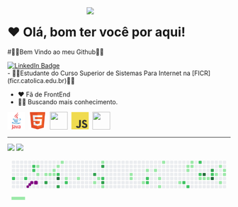 <img src = "banner.gif" width = "325px" align = "right">

# ❤ Olá, bom ter você por aqui!
#🐱‍👤Bem Vindo ao meu Github🐱‍👤
  <div id="badges">
  <a href = "https://www.linkedin.com/in/eliakinnenoque/">
    <img src="https://img.shields.io/badge/LinkedIn-blue?style=for-the-badge&logo=linkedin&logoColor=white" alt="LinkedIn Badge"/>
  </a>
 </div>
- 👨‍🎓Estudante do Curso Superior de Sistemas Para Internet na [FICR](ficr.catolica.edu.br)👨‍🎓

- ❤ Fã de FrontEnd
- 👩‍💻 Buscando mais conhecimento.
<div>
  <img src="https://github.com/devicons/devicon/blob/master/icons/java/java-original-wordmark.svg" title="Java" alt="Java" width="40" height="40"/>&nbsp;
     <img src="https://github.com/devicons/devicon/blob/master/icons/html5/html5-original.svg" title="HTML5" alt="HTML" width="40" height="40"/>&nbsp;
   <img src="https://user-images.githubusercontent.com/112765893/224705852-681e46b8-b17d-4080-a961-4e6b2fcc8b0b.png" width="40" height="40"/>&nbsp;
  <img src="https://github.com/devicons/devicon/blob/master/icons/javascript/javascript-original.svg" title="JavaScript" alt="JavaScript" width="40" height="40"/>&nbsp;
 <img src="https://user-images.githubusercontent.com/112765893/224705907-2824d55e-6e30-40f0-864b-2116ea30be68.png"width="40" height="40"/>&nbsp;
</div>

---


<div align = "left">
<img height = "220em" src="https://github-readme-stats.vercel.app/api/top-langs/?username=EliakinnSilva&show_icons=true&theme=bear&count_private=true"/>


<picture>
<source
  srcset="https://github-readme-stats.vercel.app/api?username=EliakinnSilva&show_icons=true&theme=dark"
  media="(prefers-color-scheme: dark)"
/>
<source
  srcset="https://github-readme-stats.vercel.app/api?username=EliakinnSilva&show_icons=true"
  media="(prefers-color-scheme: light), (prefers-color-scheme: no-preference)"
/>
<img src="https://github-readme-stats.vercel.app/api?username=EliakinnSilva&show_icons=true" />
</picture>
</div>
<svg viewBox="-16 -32 880 192" width="880" height="192" xmlns="http://www.w3.org/2000/svg"><desc>Generated with https://github.com/EliakinnSilva/snk</desc><style>@keyframes c0{1.25%{fill:var(--c1)}1.27%,to{fill:var(--ce)}}@keyframes c1{45.58%{fill:var(--c2)}45.6%,to{fill:var(--ce)}}@keyframes c2{2.76%{fill:var(--c1)}2.78%,to{fill:var(--ce)}}@keyframes c3{.49%{fill:var(--c1)}.51%,to{fill:var(--ce)}}@keyframes c4{44.83%{fill:var(--c2)}44.85%,to{fill:var(--ce)}}@keyframes c5{4.02%{fill:var(--c1)}4.04%,to{fill:var(--ce)}}@keyframes c6{43.57%{fill:var(--c2)}43.59%,to{fill:var(--ce)}}@keyframes c7{43.82%{fill:var(--c2)}43.84%,to{fill:var(--ce)}}@keyframes c8{43.31%{fill:var(--c1)}43.33%,to{fill:var(--ce)}}@keyframes c9{5.03%{fill:var(--c1)}5.05%,to{fill:var(--ce)}}@keyframes ca{5.53%{fill:var(--c1)}5.55%,to{fill:var(--ce)}}@keyframes cb{75.05%{fill:var(--c3)}75.07%,to{fill:var(--ce)}}@keyframes cc{5.78%{fill:var(--c1)}5.8%,to{fill:var(--ce)}}@keyframes cd{6.29%{fill:var(--c1)}6.31%,to{fill:var(--ce)}}@keyframes ce{6.04%{fill:var(--c1)}6.06%,to{fill:var(--ce)}}@keyframes cf{6.79%{fill:var(--c1)}6.81%,to{fill:var(--ce)}}@keyframes cg{48.6%{fill:var(--c2)}48.62%,to{fill:var(--ce)}}@keyframes ch{76.06%{fill:var(--c4)}76.08%,to{fill:var(--ce)}}@keyframes ci{74.05%{fill:var(--c3)}74.07%,to{fill:var(--ce)}}@keyframes cj{7.29%{fill:var(--c1)}7.31%,to{fill:var(--ce)}}@keyframes ck{8.55%{fill:var(--c1)}8.57%,to{fill:var(--ce)}}@keyframes cl{49.61%{fill:var(--c2)}49.63%,to{fill:var(--ce)}}@keyframes cm{9.31%{fill:var(--c1)}9.33%,to{fill:var(--ce)}}@keyframes cn{70.02%{fill:var(--c3)}70.04%,to{fill:var(--ce)}}@keyframes co{11.07%{fill:var(--c1)}11.09%,to{fill:var(--ce)}}@keyframes cp{10.57%{fill:var(--c1)}10.59%,to{fill:var(--ce)}}@keyframes cq{13.84%{fill:var(--c1)}13.86%,to{fill:var(--ce)}}@keyframes cr{69.01%{fill:var(--c3)}69.03%,to{fill:var(--ce)}}@keyframes cs{52.13%{fill:var(--c2)}52.15%,to{fill:var(--ce)}}@keyframes ct{71.02%{fill:var(--c3)}71.04%,to{fill:var(--ce)}}@keyframes cu{11.83%{fill:var(--c1)}11.85%,to{fill:var(--ce)}}@keyframes cv{16.87%{fill:var(--c1)}16.89%,to{fill:var(--ce)}}@keyframes cw{17.12%{fill:var(--c1)}17.14%,to{fill:var(--ce)}}@keyframes cx{18.13%{fill:var(--c1)}18.15%,to{fill:var(--ce)}}@keyframes cy{21.15%{fill:var(--c1)}21.17%,to{fill:var(--ce)}}@keyframes cz{54.9%{fill:var(--c2)}54.92%,to{fill:var(--ce)}}@keyframes c10{55.15%{fill:var(--c2)}55.17%,to{fill:var(--ce)}}@keyframes c11{20.64%{fill:var(--c1)}20.66%,to{fill:var(--ce)}}@keyframes c12{19.89%{fill:var(--c1)}19.91%,to{fill:var(--ce)}}@keyframes c13{19.39%{fill:var(--c1)}19.41%,to{fill:var(--ce)}}@keyframes c14{22.66%{fill:var(--c1)}22.68%,to{fill:var(--ce)}}@keyframes c15{33.49%{fill:var(--c1)}33.51%,to{fill:var(--ce)}}@keyframes c16{57.42%{fill:var(--c2)}57.44%,to{fill:var(--ce)}}@keyframes c17{24.93%{fill:var(--c1)}24.95%,to{fill:var(--ce)}}@keyframes c18{25.18%{fill:var(--c1)}25.2%,to{fill:var(--ce)}}@keyframes c19{57.92%{fill:var(--c2)}57.94%,to{fill:var(--ce)}}@keyframes c1a{24.42%{fill:var(--c1)}24.44%,to{fill:var(--ce)}}@keyframes c1b{24.68%{fill:var(--c1)}24.7%,to{fill:var(--ce)}}@keyframes c1c{60.19%{fill:var(--c2)}60.21%,to{fill:var(--ce)}}@keyframes c1d{59.44%{fill:var(--c2)}59.46%,to{fill:var(--ce)}}@keyframes c1e{26.44%{fill:var(--c1)}26.46%,to{fill:var(--ce)}}@keyframes c1f{85.38%{fill:var(--c4)}85.4%,to{fill:var(--ce)}}@keyframes c1g{26.69%{fill:var(--c1)}26.71%,to{fill:var(--ce)}}@keyframes c1h{26.94%{fill:var(--c1)}26.96%,to{fill:var(--ce)}}@keyframes c1i{61.95%{fill:var(--c3)}61.97%,to{fill:var(--ce)}}@keyframes c1j{61.7%{fill:var(--c2)}61.72%,to{fill:var(--ce)}}@keyframes c1k{86.14%{fill:var(--c4)}86.16%,to{fill:var(--ce)}}@keyframes c1l{30.22%{fill:var(--c1)}30.24%,to{fill:var(--ce)}}@keyframes c1m{29.46%{fill:var(--c1)}29.48%,to{fill:var(--ce)}}@keyframes c1n{27.95%{fill:var(--c1)}27.97%,to{fill:var(--ce)}}@keyframes c1o{28.96%{fill:var(--c1)}28.98%,to{fill:var(--ce)}}@keyframes c1p{28.71%{fill:var(--c1)}28.73%,to{fill:var(--ce)}}@keyframes u0{.49%{transform:scale(0,1)}.51%,1.25%{transform:scale(.03,1)}1.27%,2.76%{transform:scale(.05,1)}2.78%,4.02%{transform:scale(.08,1)}4.04%,5.03%{transform:scale(.1,1)}5.05%,5.53%{transform:scale(.13,1)}5.55%,5.78%{transform:scale(.15,1)}5.8%,6.04%{transform:scale(.18,1)}6.06%,6.29%{transform:scale(.21,1)}6.31%,6.79%{transform:scale(.23,1)}6.81%,7.29%{transform:scale(.26,1)}7.31%,8.55%{transform:scale(.28,1)}8.57%,9.31%{transform:scale(.31,1)}10.57%,9.33%{transform:scale(.33,1)}10.59%,11.07%{transform:scale(.36,1)}11.09%,11.83%{transform:scale(.38,1)}11.85%,13.84%{transform:scale(.41,1)}13.86%,16.87%{transform:scale(.44,1)}16.89%,17.12%{transform:scale(.46,1)}17.14%,18.13%{transform:scale(.49,1)}18.15%,19.39%{transform:scale(.51,1)}19.41%,19.89%{transform:scale(.54,1)}19.91%,20.64%{transform:scale(.56,1)}20.66%,21.15%{transform:scale(.59,1)}21.17%,22.66%{transform:scale(.62,1)}22.68%,24.42%{transform:scale(.64,1)}24.44%,24.68%{transform:scale(.67,1)}24.7%,24.93%{transform:scale(.69,1)}24.95%,25.18%{transform:scale(.72,1)}25.2%,26.44%{transform:scale(.74,1)}26.46%,26.69%{transform:scale(.77,1)}26.71%,26.94%{transform:scale(.79,1)}26.96%,27.95%{transform:scale(.82,1)}27.97%,28.71%{transform:scale(.85,1)}28.73%,28.96%{transform:scale(.87,1)}28.98%,29.46%{transform:scale(.9,1)}29.48%,30.22%{transform:scale(.92,1)}30.24%,33.49%{transform:scale(.95,1)}33.51%,43.31%{transform:scale(.97,1)}43.33%,to{transform:scale(1,1)}}@keyframes u1{43.57%{transform:scale(0,1)}43.59%,43.82%{transform:scale(.07,1)}43.84%,44.83%{transform:scale(.14,1)}44.85%,45.58%{transform:scale(.21,1)}45.6%,48.6%{transform:scale(.29,1)}48.62%,49.61%{transform:scale(.36,1)}49.63%,52.13%{transform:scale(.43,1)}52.15%,54.9%{transform:scale(.5,1)}54.92%,55.15%{transform:scale(.57,1)}55.17%,57.42%{transform:scale(.64,1)}57.44%,57.92%{transform:scale(.71,1)}57.94%,59.44%{transform:scale(.79,1)}59.46%,60.19%{transform:scale(.86,1)}60.21%,61.7%{transform:scale(.93,1)}61.72%,to{transform:scale(1,1)}}@keyframes u2{61.95%{transform:scale(0,1)}61.97%,69.01%{transform:scale(.17,1)}69.03%,70.02%{transform:scale(.33,1)}70.04%,71.02%{transform:scale(.5,1)}71.04%,74.05%{transform:scale(.67,1)}74.07%,75.05%{transform:scale(.83,1)}75.07%,to{transform:scale(1,1)}}@keyframes u3{76.06%{transform:scale(0,1)}76.08%,85.38%{transform:scale(.33,1)}85.4%,86.14%{transform:scale(.67,1)}86.16%,to{transform:scale(1,1)}}@keyframes s0{0%,99.75%{transform:translate(0,-16px)}.25%{transform:translate(0,0)}.5%{transform:translate(16px,0)}.76%{transform:translate(16px,16px)}1.01%{transform:translate(0,16px)}1.26%{transform:translate(0,32px)}1.51%{transform:translate(16px,32px)}2.27%{transform:translate(16px,80px)}2.52%{transform:translate(0,80px)}2.77%{transform:translate(0,96px)}3.78%{transform:translate(64px,96px)}4.03%{transform:translate(64px,80px)}4.53%{transform:translate(96px,80px)}5.04%{transform:translate(96px,48px)}6.05%{transform:translate(160px,48px)}6.3%{transform:translate(160px,32px)}6.55%{transform:translate(176px,32px)}6.8%{transform:translate(176px,16px)}7.05%{transform:translate(192px,16px)}7.3%{transform:translate(192px,0)}7.56%{transform:translate(208px,0)}8.56%{transform:translate(208px,64px)}10.58%,51.89%{transform:translate(336px,64px)}10.83%,51.64%{transform:translate(336px,80px)}11.08%{transform:translate(320px,80px)}11.34%{transform:translate(320px,96px)}12.09%{transform:translate(368px,96px)}13.6%{transform:translate(368px,0)}13.85%{transform:translate(352px,0)}14.11%{transform:translate(352px,-16px)}15.87%{transform:translate(464px,-16px)}17.13%{transform:translate(464px,64px)}17.88%{transform:translate(512px,64px)}18.39%{transform:translate(512px,96px)}19.4%{transform:translate(576px,96px)}20.4%{transform:translate(576px,32px)}21.16%{transform:translate(528px,32px)}21.41%{transform:translate(528px,16px)}22.42%{transform:translate(592px,16px)}22.67%{transform:translate(592px,0)}24.43%{transform:translate(704px,0)}24.69%{transform:translate(704px,16px)}24.94%{transform:translate(688px,16px)}25.19%{transform:translate(688px,32px)}25.69%{transform:translate(720px,32px)}26.2%{transform:translate(720px,64px)}26.95%,31.49%{transform:translate(768px,64px)}27.2%,31.23%{transform:translate(768px,80px)}28.21%{transform:translate(832px,80px)}29.22%{transform:translate(832px,16px)}29.72%{transform:translate(800px,16px)}30.73%{transform:translate(800px,80px)}33.25%{transform:translate(656px,64px)}33.5%{transform:translate(656px,80px)}33.75%{transform:translate(640px,80px)}34.51%{transform:translate(640px,32px)}39.29%{transform:translate(336px,32px)}39.55%{transform:translate(336px,16px)}43.58%,97.98%{transform:translate(80px,16px)}43.83%{transform:translate(80px,32px)}44.33%{transform:translate(48px,32px)}44.84%{transform:translate(48px,64px)}45.59%{transform:translate(0,64px)}45.84%{transform:translate(0,48px)}49.12%{transform:translate(208px,48px)}49.62%{transform:translate(208px,80px)}54.91%{transform:translate(528px,64px)}55.16%{transform:translate(528px,80px)}57.68%{transform:translate(688px,80px)}57.93%{transform:translate(688px,96px)}58.69%{transform:translate(736px,96px)}60.2%{transform:translate(736px,0)}60.71%{transform:translate(768px,0)}61.46%{transform:translate(768px,48px)}61.71%,85.89%{transform:translate(784px,48px)}62.22%{transform:translate(784px,16px)}69.52%{transform:translate(320px,16px)}70.03%{transform:translate(320px,48px)}70.53%{transform:translate(352px,48px)}71.03%{transform:translate(352px,80px)}73.8%{transform:translate(176px,80px)}74.06%{transform:translate(176px,96px)}74.31%{transform:translate(160px,96px)}74.56%{transform:translate(160px,80px)}75.06%{transform:translate(128px,80px)}75.31%,96.47%{transform:translate(128px,64px)}85.14%{transform:translate(752px,64px)}85.39%{transform:translate(752px,48px)}86.15%{transform:translate(784px,64px)}96.73%{transform:translate(128px,48px)}96.98%{transform:translate(112px,48px)}97.48%{transform:translate(112px,16px)}98.49%{transform:translate(80px,-16px)}}@keyframes s1{0%,99.75%{transform:translate(16px,-16px)}.25%{transform:translate(0,-16px)}.5%{transform:translate(0,0)}.76%{transform:translate(16px,0)}1.01%{transform:translate(16px,16px)}1.26%{transform:translate(0,16px)}1.51%{transform:translate(0,32px)}1.76%{transform:translate(16px,32px)}2.52%{transform:translate(16px,80px)}2.77%{transform:translate(0,80px)}3.02%{transform:translate(0,96px)}4.03%{transform:translate(64px,96px)}4.28%{transform:translate(64px,80px)}4.79%{transform:translate(96px,80px)}5.29%{transform:translate(96px,48px)}6.3%{transform:translate(160px,48px)}6.55%{transform:translate(160px,32px)}6.8%{transform:translate(176px,32px)}7.05%{transform:translate(176px,16px)}7.3%{transform:translate(192px,16px)}7.56%{transform:translate(192px,0)}7.81%{transform:translate(208px,0)}8.82%{transform:translate(208px,64px)}10.83%,52.14%{transform:translate(336px,64px)}11.08%,51.89%{transform:translate(336px,80px)}11.34%{transform:translate(320px,80px)}11.59%{transform:translate(320px,96px)}12.34%{transform:translate(368px,96px)}13.85%{transform:translate(368px,0)}14.11%{transform:translate(352px,0)}14.36%{transform:translate(352px,-16px)}16.12%{transform:translate(464px,-16px)}17.38%{transform:translate(464px,64px)}18.14%{transform:translate(512px,64px)}18.64%{transform:translate(512px,96px)}19.65%{transform:translate(576px,96px)}20.65%{transform:translate(576px,32px)}21.41%{transform:translate(528px,32px)}21.66%{transform:translate(528px,16px)}22.67%{transform:translate(592px,16px)}22.92%{transform:translate(592px,0)}24.69%{transform:translate(704px,0)}24.94%{transform:translate(704px,16px)}25.19%{transform:translate(688px,16px)}25.44%{transform:translate(688px,32px)}25.94%{transform:translate(720px,32px)}26.45%{transform:translate(720px,64px)}27.2%,31.74%{transform:translate(768px,64px)}27.46%,31.49%{transform:translate(768px,80px)}28.46%{transform:translate(832px,80px)}29.47%{transform:translate(832px,16px)}29.97%{transform:translate(800px,16px)}30.98%{transform:translate(800px,80px)}33.5%{transform:translate(656px,64px)}33.75%{transform:translate(656px,80px)}34.01%{transform:translate(640px,80px)}34.76%{transform:translate(640px,32px)}39.55%{transform:translate(336px,32px)}39.8%{transform:translate(336px,16px)}43.83%,98.24%{transform:translate(80px,16px)}44.08%{transform:translate(80px,32px)}44.58%{transform:translate(48px,32px)}45.09%{transform:translate(48px,64px)}45.84%{transform:translate(0,64px)}46.1%{transform:translate(0,48px)}49.37%{transform:translate(208px,48px)}49.87%{transform:translate(208px,80px)}55.16%{transform:translate(528px,64px)}55.42%{transform:translate(528px,80px)}57.93%{transform:translate(688px,80px)}58.19%{transform:translate(688px,96px)}58.94%{transform:translate(736px,96px)}60.45%{transform:translate(736px,0)}60.96%{transform:translate(768px,0)}61.71%{transform:translate(768px,48px)}61.96%,86.15%{transform:translate(784px,48px)}62.47%{transform:translate(784px,16px)}69.77%{transform:translate(320px,16px)}70.28%{transform:translate(320px,48px)}70.78%{transform:translate(352px,48px)}71.28%{transform:translate(352px,80px)}74.06%{transform:translate(176px,80px)}74.31%{transform:translate(176px,96px)}74.56%{transform:translate(160px,96px)}74.81%{transform:translate(160px,80px)}75.31%{transform:translate(128px,80px)}75.57%,96.73%{transform:translate(128px,64px)}85.39%{transform:translate(752px,64px)}85.64%{transform:translate(752px,48px)}86.4%{transform:translate(784px,64px)}96.98%{transform:translate(128px,48px)}97.23%{transform:translate(112px,48px)}97.73%{transform:translate(112px,16px)}98.74%{transform:translate(80px,-16px)}}@keyframes s2{0%,99.75%{transform:translate(32px,-16px)}.5%{transform:translate(0,-16px)}.76%{transform:translate(0,0)}1.01%{transform:translate(16px,0)}1.26%{transform:translate(16px,16px)}1.51%{transform:translate(0,16px)}1.76%{transform:translate(0,32px)}2.02%{transform:translate(16px,32px)}2.77%{transform:translate(16px,80px)}3.02%{transform:translate(0,80px)}3.27%{transform:translate(0,96px)}4.28%{transform:translate(64px,96px)}4.53%{transform:translate(64px,80px)}5.04%{transform:translate(96px,80px)}5.54%{transform:translate(96px,48px)}6.55%{transform:translate(160px,48px)}6.8%{transform:translate(160px,32px)}7.05%{transform:translate(176px,32px)}7.3%{transform:translate(176px,16px)}7.56%{transform:translate(192px,16px)}7.81%{transform:translate(192px,0)}8.06%{transform:translate(208px,0)}9.07%{transform:translate(208px,64px)}11.08%,52.39%{transform:translate(336px,64px)}11.34%,52.14%{transform:translate(336px,80px)}11.59%{transform:translate(320px,80px)}11.84%{transform:translate(320px,96px)}12.59%{transform:translate(368px,96px)}14.11%{transform:translate(368px,0)}14.36%{transform:translate(352px,0)}14.61%{transform:translate(352px,-16px)}16.37%{transform:translate(464px,-16px)}17.63%{transform:translate(464px,64px)}18.39%{transform:translate(512px,64px)}18.89%{transform:translate(512px,96px)}19.9%{transform:translate(576px,96px)}20.91%{transform:translate(576px,32px)}21.66%{transform:translate(528px,32px)}21.91%{transform:translate(528px,16px)}22.92%{transform:translate(592px,16px)}23.17%{transform:translate(592px,0)}24.94%{transform:translate(704px,0)}25.19%{transform:translate(704px,16px)}25.44%{transform:translate(688px,16px)}25.69%{transform:translate(688px,32px)}26.2%{transform:translate(720px,32px)}26.7%{transform:translate(720px,64px)}27.46%,31.99%{transform:translate(768px,64px)}27.71%,31.74%{transform:translate(768px,80px)}28.72%{transform:translate(832px,80px)}29.72%{transform:translate(832px,16px)}30.23%{transform:translate(800px,16px)}31.23%{transform:translate(800px,80px)}33.75%{transform:translate(656px,64px)}34.01%{transform:translate(656px,80px)}34.26%{transform:translate(640px,80px)}35.01%{transform:translate(640px,32px)}39.8%{transform:translate(336px,32px)}40.05%{transform:translate(336px,16px)}44.08%,98.49%{transform:translate(80px,16px)}44.33%{transform:translate(80px,32px)}44.84%{transform:translate(48px,32px)}45.34%{transform:translate(48px,64px)}46.1%{transform:translate(0,64px)}46.35%{transform:translate(0,48px)}49.62%{transform:translate(208px,48px)}50.13%{transform:translate(208px,80px)}55.42%{transform:translate(528px,64px)}55.67%{transform:translate(528px,80px)}58.19%{transform:translate(688px,80px)}58.44%{transform:translate(688px,96px)}59.19%{transform:translate(736px,96px)}60.71%{transform:translate(736px,0)}61.21%{transform:translate(768px,0)}61.96%{transform:translate(768px,48px)}62.22%,86.4%{transform:translate(784px,48px)}62.72%{transform:translate(784px,16px)}70.03%{transform:translate(320px,16px)}70.53%{transform:translate(320px,48px)}71.03%{transform:translate(352px,48px)}71.54%{transform:translate(352px,80px)}74.31%{transform:translate(176px,80px)}74.56%{transform:translate(176px,96px)}74.81%{transform:translate(160px,96px)}75.06%{transform:translate(160px,80px)}75.57%{transform:translate(128px,80px)}75.82%,96.98%{transform:translate(128px,64px)}85.64%{transform:translate(752px,64px)}85.89%{transform:translate(752px,48px)}86.65%{transform:translate(784px,64px)}97.23%{transform:translate(128px,48px)}97.48%{transform:translate(112px,48px)}97.98%{transform:translate(112px,16px)}98.99%{transform:translate(80px,-16px)}}@keyframes s3{0%,99.75%{transform:translate(48px,-16px)}.76%{transform:translate(0,-16px)}1.01%{transform:translate(0,0)}1.26%{transform:translate(16px,0)}1.51%{transform:translate(16px,16px)}1.76%{transform:translate(0,16px)}2.02%{transform:translate(0,32px)}2.27%{transform:translate(16px,32px)}3.02%{transform:translate(16px,80px)}3.27%{transform:translate(0,80px)}3.53%{transform:translate(0,96px)}4.53%{transform:translate(64px,96px)}4.79%{transform:translate(64px,80px)}5.29%{transform:translate(96px,80px)}5.79%{transform:translate(96px,48px)}6.8%{transform:translate(160px,48px)}7.05%{transform:translate(160px,32px)}7.3%{transform:translate(176px,32px)}7.56%{transform:translate(176px,16px)}7.81%{transform:translate(192px,16px)}8.06%{transform:translate(192px,0)}8.31%{transform:translate(208px,0)}9.32%{transform:translate(208px,64px)}11.34%,52.64%{transform:translate(336px,64px)}11.59%,52.39%{transform:translate(336px,80px)}11.84%{transform:translate(320px,80px)}12.09%{transform:translate(320px,96px)}12.85%{transform:translate(368px,96px)}14.36%{transform:translate(368px,0)}14.61%{transform:translate(352px,0)}14.86%{transform:translate(352px,-16px)}16.62%{transform:translate(464px,-16px)}17.88%{transform:translate(464px,64px)}18.64%{transform:translate(512px,64px)}19.14%{transform:translate(512px,96px)}20.15%{transform:translate(576px,96px)}21.16%{transform:translate(576px,32px)}21.91%{transform:translate(528px,32px)}22.17%{transform:translate(528px,16px)}23.17%{transform:translate(592px,16px)}23.43%{transform:translate(592px,0)}25.19%{transform:translate(704px,0)}25.44%{transform:translate(704px,16px)}25.69%{transform:translate(688px,16px)}25.94%{transform:translate(688px,32px)}26.45%{transform:translate(720px,32px)}26.95%{transform:translate(720px,64px)}27.71%,32.24%{transform:translate(768px,64px)}27.96%,31.99%{transform:translate(768px,80px)}28.97%{transform:translate(832px,80px)}29.97%{transform:translate(832px,16px)}30.48%{transform:translate(800px,16px)}31.49%{transform:translate(800px,80px)}34.01%{transform:translate(656px,64px)}34.26%{transform:translate(656px,80px)}34.51%{transform:translate(640px,80px)}35.26%{transform:translate(640px,32px)}40.05%{transform:translate(336px,32px)}40.3%{transform:translate(336px,16px)}44.33%,98.74%{transform:translate(80px,16px)}44.58%{transform:translate(80px,32px)}45.09%{transform:translate(48px,32px)}45.59%{transform:translate(48px,64px)}46.35%{transform:translate(0,64px)}46.6%{transform:translate(0,48px)}49.87%{transform:translate(208px,48px)}50.38%{transform:translate(208px,80px)}55.67%{transform:translate(528px,64px)}55.92%{transform:translate(528px,80px)}58.44%{transform:translate(688px,80px)}58.69%{transform:translate(688px,96px)}59.45%{transform:translate(736px,96px)}60.96%{transform:translate(736px,0)}61.46%{transform:translate(768px,0)}62.22%{transform:translate(768px,48px)}62.47%,86.65%{transform:translate(784px,48px)}62.97%{transform:translate(784px,16px)}70.28%{transform:translate(320px,16px)}70.78%{transform:translate(320px,48px)}71.28%{transform:translate(352px,48px)}71.79%{transform:translate(352px,80px)}74.56%{transform:translate(176px,80px)}74.81%{transform:translate(176px,96px)}75.06%{transform:translate(160px,96px)}75.31%{transform:translate(160px,80px)}75.82%{transform:translate(128px,80px)}76.07%,97.23%{transform:translate(128px,64px)}85.89%{transform:translate(752px,64px)}86.15%{transform:translate(752px,48px)}86.9%{transform:translate(784px,64px)}97.48%{transform:translate(128px,48px)}97.73%{transform:translate(112px,48px)}98.24%{transform:translate(112px,16px)}99.24%{transform:translate(80px,-16px)}}:root{--cb:#1b1f230a;--cs:purple;--ce:#ebedf0;--c0:#ebedf0;--c1:#9be9a8;--c2:#40c463;--c3:#30a14e;--c4:#216e39}@media (prefers-color-scheme:dark){:root{--cb:#1b1f230a;--cs:purple;--ce:#161b22;--c1:#01311f;--c2:#034525;--c3:#0f6d31;--c4:#00c647}}.c{shape-rendering:geometricPrecision;fill:var(--ce);stroke-width:1px;stroke:var(--cb);animation:none 39700ms linear infinite}.c.c0{fill:var(--c1);animation-name:c0}.c.c1{fill:var(--c2);animation-name:c1}.c.c2,.c.c3{fill:var(--c1);animation-name:c2}.c.c3{animation-name:c3}.c.c4{fill:var(--c2);animation-name:c4}.c.c5{fill:var(--c1);animation-name:c5}.c.c6,.c.c7{fill:var(--c2);animation-name:c6}.c.c7{animation-name:c7}.c.c8,.c.c9,.c.ca{fill:var(--c1);animation-name:c8}.c.c9,.c.ca{animation-name:c9}.c.ca{animation-name:ca}.c.cb{fill:var(--c3);animation-name:cb}.c.cc{fill:var(--c1);animation-name:cc}.c.cd,.c.ce,.c.cf{fill:var(--c1);animation-name:cd}.c.ce,.c.cf{animation-name:ce}.c.cf{animation-name:cf}.c.cg{fill:var(--c2);animation-name:cg}.c.ch{fill:var(--c4);animation-name:ch}.c.ci{fill:var(--c3);animation-name:ci}.c.cj,.c.ck{fill:var(--c1);animation-name:cj}.c.ck{animation-name:ck}.c.cl{fill:var(--c2);animation-name:cl}.c.cm{fill:var(--c1);animation-name:cm}.c.cn{fill:var(--c3);animation-name:cn}.c.co,.c.cp,.c.cq{fill:var(--c1);animation-name:co}.c.cp,.c.cq{animation-name:cp}.c.cq{animation-name:cq}.c.cr{fill:var(--c3);animation-name:cr}.c.cs{fill:var(--c2);animation-name:cs}.c.ct{fill:var(--c3);animation-name:ct}.c.cu,.c.cv{fill:var(--c1);animation-name:cu}.c.cv{animation-name:cv}.c.cw,.c.cx,.c.cy{fill:var(--c1);animation-name:cw}.c.cx,.c.cy{animation-name:cx}.c.cy{animation-name:cy}.c.c10,.c.cz{fill:var(--c2);animation-name:cz}.c.c10{animation-name:c10}.c.c11,.c.c12{fill:var(--c1);animation-name:c11}.c.c12{animation-name:c12}.c.c13,.c.c14,.c.c15{fill:var(--c1);animation-name:c13}.c.c14,.c.c15{animation-name:c14}.c.c15{animation-name:c15}.c.c16{fill:var(--c2);animation-name:c16}.c.c17,.c.c18{fill:var(--c1);animation-name:c17}.c.c18{animation-name:c18}.c.c19{fill:var(--c2);animation-name:c19}.c.c1a,.c.c1b{fill:var(--c1);animation-name:c1a}.c.c1b{animation-name:c1b}.c.c1c,.c.c1d{fill:var(--c2);animation-name:c1c}.c.c1d{animation-name:c1d}.c.c1e{fill:var(--c1);animation-name:c1e}.c.c1f{fill:var(--c4);animation-name:c1f}.c.c1g,.c.c1h{fill:var(--c1);animation-name:c1g}.c.c1h{animation-name:c1h}.c.c1i{fill:var(--c3);animation-name:c1i}.c.c1j{fill:var(--c2);animation-name:c1j}.c.c1k{fill:var(--c4);animation-name:c1k}.c.c1l,.c.c1m{fill:var(--c1);animation-name:c1l}.c.c1m{animation-name:c1m}.c.c1n,.c.c1o,.c.c1p{fill:var(--c1);animation-name:c1n}.c.c1o,.c.c1p{animation-name:c1o}.c.c1p{animation-name:c1p}.s,.u{animation:none linear 39700ms infinite}.u,.u.u0{transform-origin:0 0}.u{transform:scale(0,1)}.u.u0{fill:var(--c1);animation-name:u0}.u.u1{fill:var(--c2);animation-name:u1;transform-origin:533.4px 0}.u.u2{fill:var(--c3);animation-name:u2;transform-origin:724.9px 0}.u.u3{fill:var(--c4);animation-name:u3;transform-origin:807px 0}.s{shape-rendering:geometricPrecision;fill:var(--cs)}.s.s0{transform:translate(0,-16px);animation-name:s0}.s.s1{transform:translate(16px,-16px);animation-name:s1}.s.s2{transform:translate(32px,-16px);animation-name:s2}.s.s3{transform:translate(48px,-16px);animation-name:s3}</style><rect class="c" x="2" y="2" rx="2" ry="2" width="12" height="12"/><rect class="c" x="2" y="18" rx="2" ry="2" width="12" height="12"/><rect class="c c0" x="2" y="34" rx="2" ry="2" width="12" height="12"/><rect class="c" x="2" y="50" rx="2" ry="2" width="12" height="12"/><rect class="c c1" x="2" y="66" rx="2" ry="2" width="12" height="12"/><rect class="c" x="2" y="82" rx="2" ry="2" width="12" height="12"/><rect class="c c2" x="2" y="98" rx="2" ry="2" width="12" height="12"/><rect class="c c3" x="18" y="2" rx="2" ry="2" width="12" height="12"/><rect class="c" x="18" y="18" rx="2" ry="2" width="12" height="12"/><rect class="c" x="18" y="34" rx="2" ry="2" width="12" height="12"/><rect class="c" x="18" y="50" rx="2" ry="2" width="12" height="12"/><rect class="c" x="18" y="66" rx="2" ry="2" width="12" height="12"/><rect class="c" x="18" y="82" rx="2" ry="2" width="12" height="12"/><rect class="c" x="18" y="98" rx="2" ry="2" width="12" height="12"/><rect class="c" x="34" y="2" rx="2" ry="2" width="12" height="12"/><rect class="c" x="34" y="18" rx="2" ry="2" width="12" height="12"/><rect class="c" x="34" y="34" rx="2" ry="2" width="12" height="12"/><rect class="c" x="34" y="50" rx="2" ry="2" width="12" height="12"/><rect class="c" x="34" y="66" rx="2" ry="2" width="12" height="12"/><rect class="c" x="34" y="82" rx="2" ry="2" width="12" height="12"/><rect class="c" x="34" y="98" rx="2" ry="2" width="12" height="12"/><rect class="c" x="50" y="2" rx="2" ry="2" width="12" height="12"/><rect class="c" x="50" y="18" rx="2" ry="2" width="12" height="12"/><rect class="c" x="50" y="34" rx="2" ry="2" width="12" height="12"/><rect class="c" x="50" y="50" rx="2" ry="2" width="12" height="12"/><rect class="c c4" x="50" y="66" rx="2" ry="2" width="12" height="12"/><rect class="c" x="50" y="82" rx="2" ry="2" width="12" height="12"/><rect class="c" x="50" y="98" rx="2" ry="2" width="12" height="12"/><rect class="c" x="66" y="2" rx="2" ry="2" width="12" height="12"/><rect class="c" x="66" y="18" rx="2" ry="2" width="12" height="12"/><rect class="c" x="66" y="34" rx="2" ry="2" width="12" height="12"/><rect class="c" x="66" y="50" rx="2" ry="2" width="12" height="12"/><rect class="c" x="66" y="66" rx="2" ry="2" width="12" height="12"/><rect class="c c5" x="66" y="82" rx="2" ry="2" width="12" height="12"/><rect class="c" x="66" y="98" rx="2" ry="2" width="12" height="12"/><rect class="c" x="82" y="2" rx="2" ry="2" width="12" height="12"/><rect class="c c6" x="82" y="18" rx="2" ry="2" width="12" height="12"/><rect class="c c7" x="82" y="34" rx="2" ry="2" width="12" height="12"/><rect class="c" x="82" y="50" rx="2" ry="2" width="12" height="12"/><rect class="c" x="82" y="66" rx="2" ry="2" width="12" height="12"/><rect class="c" x="82" y="82" rx="2" ry="2" width="12" height="12"/><rect class="c" x="82" y="98" rx="2" ry="2" width="12" height="12"/><rect class="c" x="98" y="2" rx="2" ry="2" width="12" height="12"/><rect class="c c8" x="98" y="18" rx="2" ry="2" width="12" height="12"/><rect class="c" x="98" y="34" rx="2" ry="2" width="12" height="12"/><rect class="c c9" x="98" y="50" rx="2" ry="2" width="12" height="12"/><rect class="c" x="98" y="66" rx="2" ry="2" width="12" height="12"/><rect class="c" x="98" y="82" rx="2" ry="2" width="12" height="12"/><rect class="c" x="98" y="98" rx="2" ry="2" width="12" height="12"/><rect class="c" x="114" y="2" rx="2" ry="2" width="12" height="12"/><rect class="c" x="114" y="18" rx="2" ry="2" width="12" height="12"/><rect class="c" x="114" y="34" rx="2" ry="2" width="12" height="12"/><rect class="c" x="114" y="50" rx="2" ry="2" width="12" height="12"/><rect class="c" x="114" y="66" rx="2" ry="2" width="12" height="12"/><rect class="c" x="114" y="82" rx="2" ry="2" width="12" height="12"/><rect class="c" x="114" y="98" rx="2" ry="2" width="12" height="12"/><rect class="c" x="130" y="2" rx="2" ry="2" width="12" height="12"/><rect class="c" x="130" y="18" rx="2" ry="2" width="12" height="12"/><rect class="c" x="130" y="34" rx="2" ry="2" width="12" height="12"/><rect class="c ca" x="130" y="50" rx="2" ry="2" width="12" height="12"/><rect class="c" x="130" y="66" rx="2" ry="2" width="12" height="12"/><rect class="c cb" x="130" y="82" rx="2" ry="2" width="12" height="12"/><rect class="c" x="130" y="98" rx="2" ry="2" width="12" height="12"/><rect class="c" x="146" y="2" rx="2" ry="2" width="12" height="12"/><rect class="c" x="146" y="18" rx="2" ry="2" width="12" height="12"/><rect class="c" x="146" y="34" rx="2" ry="2" width="12" height="12"/><rect class="c cc" x="146" y="50" rx="2" ry="2" width="12" height="12"/><rect class="c" x="146" y="66" rx="2" ry="2" width="12" height="12"/><rect class="c" x="146" y="82" rx="2" ry="2" width="12" height="12"/><rect class="c" x="146" y="98" rx="2" ry="2" width="12" height="12"/><rect class="c" x="162" y="2" rx="2" ry="2" width="12" height="12"/><rect class="c" x="162" y="18" rx="2" ry="2" width="12" height="12"/><rect class="c cd" x="162" y="34" rx="2" ry="2" width="12" height="12"/><rect class="c ce" x="162" y="50" rx="2" ry="2" width="12" height="12"/><rect class="c" x="162" y="66" rx="2" ry="2" width="12" height="12"/><rect class="c" x="162" y="82" rx="2" ry="2" width="12" height="12"/><rect class="c" x="162" y="98" rx="2" ry="2" width="12" height="12"/><rect class="c" x="178" y="2" rx="2" ry="2" width="12" height="12"/><rect class="c cf" x="178" y="18" rx="2" ry="2" width="12" height="12"/><rect class="c" x="178" y="34" rx="2" ry="2" width="12" height="12"/><rect class="c cg" x="178" y="50" rx="2" ry="2" width="12" height="12"/><rect class="c ch" x="178" y="66" rx="2" ry="2" width="12" height="12"/><rect class="c" x="178" y="82" rx="2" ry="2" width="12" height="12"/><rect class="c ci" x="178" y="98" rx="2" ry="2" width="12" height="12"/><rect class="c cj" x="194" y="2" rx="2" ry="2" width="12" height="12"/><rect class="c" x="194" y="18" rx="2" ry="2" width="12" height="12"/><rect class="c" x="194" y="34" rx="2" ry="2" width="12" height="12"/><rect class="c" x="194" y="50" rx="2" ry="2" width="12" height="12"/><rect class="c" x="194" y="66" rx="2" ry="2" width="12" height="12"/><rect class="c" x="194" y="82" rx="2" ry="2" width="12" height="12"/><rect class="c" x="194" y="98" rx="2" ry="2" width="12" height="12"/><rect class="c" x="210" y="2" rx="2" ry="2" width="12" height="12"/><rect class="c" x="210" y="18" rx="2" ry="2" width="12" height="12"/><rect class="c" x="210" y="34" rx="2" ry="2" width="12" height="12"/><rect class="c" x="210" y="50" rx="2" ry="2" width="12" height="12"/><rect class="c ck" x="210" y="66" rx="2" ry="2" width="12" height="12"/><rect class="c cl" x="210" y="82" rx="2" ry="2" width="12" height="12"/><rect class="c" x="210" y="98" rx="2" ry="2" width="12" height="12"/><rect class="c" x="226" y="2" rx="2" ry="2" width="12" height="12"/><rect class="c" x="226" y="18" rx="2" ry="2" width="12" height="12"/><rect class="c" x="226" y="34" rx="2" ry="2" width="12" height="12"/><rect class="c" x="226" y="50" rx="2" ry="2" width="12" height="12"/><rect class="c" x="226" y="66" rx="2" ry="2" width="12" height="12"/><rect class="c" x="226" y="82" rx="2" ry="2" width="12" height="12"/><rect class="c" x="226" y="98" rx="2" ry="2" width="12" height="12"/><rect class="c" x="242" y="2" rx="2" ry="2" width="12" height="12"/><rect class="c" x="242" y="18" rx="2" ry="2" width="12" height="12"/><rect class="c" x="242" y="34" rx="2" ry="2" width="12" height="12"/><rect class="c" x="242" y="50" rx="2" ry="2" width="12" height="12"/><rect class="c" x="242" y="66" rx="2" ry="2" width="12" height="12"/><rect class="c" x="242" y="82" rx="2" ry="2" width="12" height="12"/><rect class="c" x="242" y="98" rx="2" ry="2" width="12" height="12"/><rect class="c" x="258" y="2" rx="2" ry="2" width="12" height="12"/><rect class="c" x="258" y="18" rx="2" ry="2" width="12" height="12"/><rect class="c" x="258" y="34" rx="2" ry="2" width="12" height="12"/><rect class="c" x="258" y="50" rx="2" ry="2" width="12" height="12"/><rect class="c cm" x="258" y="66" rx="2" ry="2" width="12" height="12"/><rect class="c" x="258" y="82" rx="2" ry="2" width="12" height="12"/><rect class="c" x="258" y="98" rx="2" ry="2" width="12" height="12"/><rect class="c" x="274" y="2" rx="2" ry="2" width="12" height="12"/><rect class="c" x="274" y="18" rx="2" ry="2" width="12" height="12"/><rect class="c" x="274" y="34" rx="2" ry="2" width="12" height="12"/><rect class="c" x="274" y="50" rx="2" ry="2" width="12" height="12"/><rect class="c" x="274" y="66" rx="2" ry="2" width="12" height="12"/><rect class="c" x="274" y="82" rx="2" ry="2" width="12" height="12"/><rect class="c" x="274" y="98" rx="2" ry="2" width="12" height="12"/><rect class="c" x="290" y="2" rx="2" ry="2" width="12" height="12"/><rect class="c" x="290" y="18" rx="2" ry="2" width="12" height="12"/><rect class="c" x="290" y="34" rx="2" ry="2" width="12" height="12"/><rect class="c" x="290" y="50" rx="2" ry="2" width="12" height="12"/><rect class="c" x="290" y="66" rx="2" ry="2" width="12" height="12"/><rect class="c" x="290" y="82" rx="2" ry="2" width="12" height="12"/><rect class="c" x="290" y="98" rx="2" ry="2" width="12" height="12"/><rect class="c" x="306" y="2" rx="2" ry="2" width="12" height="12"/><rect class="c" x="306" y="18" rx="2" ry="2" width="12" height="12"/><rect class="c" x="306" y="34" rx="2" ry="2" width="12" height="12"/><rect class="c" x="306" y="50" rx="2" ry="2" width="12" height="12"/><rect class="c" x="306" y="66" rx="2" ry="2" width="12" height="12"/><rect class="c" x="306" y="82" rx="2" ry="2" width="12" height="12"/><rect class="c" x="306" y="98" rx="2" ry="2" width="12" height="12"/><rect class="c" x="322" y="2" rx="2" ry="2" width="12" height="12"/><rect class="c" x="322" y="18" rx="2" ry="2" width="12" height="12"/><rect class="c" x="322" y="34" rx="2" ry="2" width="12" height="12"/><rect class="c cn" x="322" y="50" rx="2" ry="2" width="12" height="12"/><rect class="c" x="322" y="66" rx="2" ry="2" width="12" height="12"/><rect class="c co" x="322" y="82" rx="2" ry="2" width="12" height="12"/><rect class="c" x="322" y="98" rx="2" ry="2" width="12" height="12"/><rect class="c" x="338" y="2" rx="2" ry="2" width="12" height="12"/><rect class="c" x="338" y="18" rx="2" ry="2" width="12" height="12"/><rect class="c" x="338" y="34" rx="2" ry="2" width="12" height="12"/><rect class="c" x="338" y="50" rx="2" ry="2" width="12" height="12"/><rect class="c cp" x="338" y="66" rx="2" ry="2" width="12" height="12"/><rect class="c" x="338" y="82" rx="2" ry="2" width="12" height="12"/><rect class="c" x="338" y="98" rx="2" ry="2" width="12" height="12"/><rect class="c cq" x="354" y="2" rx="2" ry="2" width="12" height="12"/><rect class="c cr" x="354" y="18" rx="2" ry="2" width="12" height="12"/><rect class="c" x="354" y="34" rx="2" ry="2" width="12" height="12"/><rect class="c" x="354" y="50" rx="2" ry="2" width="12" height="12"/><rect class="c cs" x="354" y="66" rx="2" ry="2" width="12" height="12"/><rect class="c ct" x="354" y="82" rx="2" ry="2" width="12" height="12"/><rect class="c cu" x="354" y="98" rx="2" ry="2" width="12" height="12"/><rect class="c" x="370" y="2" rx="2" ry="2" width="12" height="12"/><rect class="c" x="370" y="18" rx="2" ry="2" width="12" height="12"/><rect class="c" x="370" y="34" rx="2" ry="2" width="12" height="12"/><rect class="c" x="370" y="50" rx="2" ry="2" width="12" height="12"/><rect class="c" x="370" y="66" rx="2" ry="2" width="12" height="12"/><rect class="c" x="370" y="82" rx="2" ry="2" width="12" height="12"/><rect class="c" x="370" y="98" rx="2" ry="2" width="12" height="12"/><rect class="c" x="386" y="2" rx="2" ry="2" width="12" height="12"/><rect class="c" x="386" y="18" rx="2" ry="2" width="12" height="12"/><rect class="c" x="386" y="34" rx="2" ry="2" width="12" height="12"/><rect class="c" x="386" y="50" rx="2" ry="2" width="12" height="12"/><rect class="c" x="386" y="66" rx="2" ry="2" width="12" height="12"/><rect class="c" x="386" y="82" rx="2" ry="2" width="12" height="12"/><rect class="c" x="386" y="98" rx="2" ry="2" width="12" height="12"/><rect class="c" x="402" y="2" rx="2" ry="2" width="12" height="12"/><rect class="c" x="402" y="18" rx="2" ry="2" width="12" height="12"/><rect class="c" x="402" y="34" rx="2" ry="2" width="12" height="12"/><rect class="c" x="402" y="50" rx="2" ry="2" width="12" height="12"/><rect class="c" x="402" y="66" rx="2" ry="2" width="12" height="12"/><rect class="c" x="402" y="82" rx="2" ry="2" width="12" height="12"/><rect class="c" x="402" y="98" rx="2" ry="2" width="12" height="12"/><rect class="c" x="418" y="2" rx="2" ry="2" width="12" height="12"/><rect class="c" x="418" y="18" rx="2" ry="2" width="12" height="12"/><rect class="c" x="418" y="34" rx="2" ry="2" width="12" height="12"/><rect class="c" x="418" y="50" rx="2" ry="2" width="12" height="12"/><rect class="c" x="418" y="66" rx="2" ry="2" width="12" height="12"/><rect class="c" x="418" y="82" rx="2" ry="2" width="12" height="12"/><rect class="c" x="418" y="98" rx="2" ry="2" width="12" height="12"/><rect class="c" x="434" y="2" rx="2" ry="2" width="12" height="12"/><rect class="c" x="434" y="18" rx="2" ry="2" width="12" height="12"/><rect class="c" x="434" y="34" rx="2" ry="2" width="12" height="12"/><rect class="c" x="434" y="50" rx="2" ry="2" width="12" height="12"/><rect class="c" x="434" y="66" rx="2" ry="2" width="12" height="12"/><rect class="c" x="434" y="82" rx="2" ry="2" width="12" height="12"/><rect class="c" x="434" y="98" rx="2" ry="2" width="12" height="12"/><rect class="c" x="450" y="2" rx="2" ry="2" width="12" height="12"/><rect class="c" x="450" y="18" rx="2" ry="2" width="12" height="12"/><rect class="c" x="450" y="34" rx="2" ry="2" width="12" height="12"/><rect class="c" x="450" y="50" rx="2" ry="2" width="12" height="12"/><rect class="c" x="450" y="66" rx="2" ry="2" width="12" height="12"/><rect class="c" x="450" y="82" rx="2" ry="2" width="12" height="12"/><rect class="c" x="450" y="98" rx="2" ry="2" width="12" height="12"/><rect class="c" x="466" y="2" rx="2" ry="2" width="12" height="12"/><rect class="c" x="466" y="18" rx="2" ry="2" width="12" height="12"/><rect class="c" x="466" y="34" rx="2" ry="2" width="12" height="12"/><rect class="c cv" x="466" y="50" rx="2" ry="2" width="12" height="12"/><rect class="c cw" x="466" y="66" rx="2" ry="2" width="12" height="12"/><rect class="c" x="466" y="82" rx="2" ry="2" width="12" height="12"/><rect class="c" x="466" y="98" rx="2" ry="2" width="12" height="12"/><rect class="c" x="482" y="2" rx="2" ry="2" width="12" height="12"/><rect class="c" x="482" y="18" rx="2" ry="2" width="12" height="12"/><rect class="c" x="482" y="34" rx="2" ry="2" width="12" height="12"/><rect class="c" x="482" y="50" rx="2" ry="2" width="12" height="12"/><rect class="c" x="482" y="66" rx="2" ry="2" width="12" height="12"/><rect class="c" x="482" y="82" rx="2" ry="2" width="12" height="12"/><rect class="c" x="482" y="98" rx="2" ry="2" width="12" height="12"/><rect class="c" x="498" y="2" rx="2" ry="2" width="12" height="12"/><rect class="c" x="498" y="18" rx="2" ry="2" width="12" height="12"/><rect class="c" x="498" y="34" rx="2" ry="2" width="12" height="12"/><rect class="c" x="498" y="50" rx="2" ry="2" width="12" height="12"/><rect class="c" x="498" y="66" rx="2" ry="2" width="12" height="12"/><rect class="c" x="498" y="82" rx="2" ry="2" width="12" height="12"/><rect class="c" x="498" y="98" rx="2" ry="2" width="12" height="12"/><rect class="c" x="514" y="2" rx="2" ry="2" width="12" height="12"/><rect class="c" x="514" y="18" rx="2" ry="2" width="12" height="12"/><rect class="c" x="514" y="34" rx="2" ry="2" width="12" height="12"/><rect class="c" x="514" y="50" rx="2" ry="2" width="12" height="12"/><rect class="c" x="514" y="66" rx="2" ry="2" width="12" height="12"/><rect class="c cx" x="514" y="82" rx="2" ry="2" width="12" height="12"/><rect class="c" x="514" y="98" rx="2" ry="2" width="12" height="12"/><rect class="c" x="530" y="2" rx="2" ry="2" width="12" height="12"/><rect class="c" x="530" y="18" rx="2" ry="2" width="12" height="12"/><rect class="c cy" x="530" y="34" rx="2" ry="2" width="12" height="12"/><rect class="c" x="530" y="50" rx="2" ry="2" width="12" height="12"/><rect class="c cz" x="530" y="66" rx="2" ry="2" width="12" height="12"/><rect class="c c10" x="530" y="82" rx="2" ry="2" width="12" height="12"/><rect class="c" x="530" y="98" rx="2" ry="2" width="12" height="12"/><rect class="c" x="546" y="2" rx="2" ry="2" width="12" height="12"/><rect class="c" x="546" y="18" rx="2" ry="2" width="12" height="12"/><rect class="c" x="546" y="34" rx="2" ry="2" width="12" height="12"/><rect class="c" x="546" y="50" rx="2" ry="2" width="12" height="12"/><rect class="c" x="546" y="66" rx="2" ry="2" width="12" height="12"/><rect class="c" x="546" y="82" rx="2" ry="2" width="12" height="12"/><rect class="c" x="546" y="98" rx="2" ry="2" width="12" height="12"/><rect class="c" x="562" y="2" rx="2" ry="2" width="12" height="12"/><rect class="c" x="562" y="18" rx="2" ry="2" width="12" height="12"/><rect class="c c11" x="562" y="34" rx="2" ry="2" width="12" height="12"/><rect class="c" x="562" y="50" rx="2" ry="2" width="12" height="12"/><rect class="c" x="562" y="66" rx="2" ry="2" width="12" height="12"/><rect class="c" x="562" y="82" rx="2" ry="2" width="12" height="12"/><rect class="c" x="562" y="98" rx="2" ry="2" width="12" height="12"/><rect class="c" x="578" y="2" rx="2" ry="2" width="12" height="12"/><rect class="c" x="578" y="18" rx="2" ry="2" width="12" height="12"/><rect class="c" x="578" y="34" rx="2" ry="2" width="12" height="12"/><rect class="c" x="578" y="50" rx="2" ry="2" width="12" height="12"/><rect class="c c12" x="578" y="66" rx="2" ry="2" width="12" height="12"/><rect class="c" x="578" y="82" rx="2" ry="2" width="12" height="12"/><rect class="c c13" x="578" y="98" rx="2" ry="2" width="12" height="12"/><rect class="c c14" x="594" y="2" rx="2" ry="2" width="12" height="12"/><rect class="c" x="594" y="18" rx="2" ry="2" width="12" height="12"/><rect class="c" x="594" y="34" rx="2" ry="2" width="12" height="12"/><rect class="c" x="594" y="50" rx="2" ry="2" width="12" height="12"/><rect class="c" x="594" y="66" rx="2" ry="2" width="12" height="12"/><rect class="c" x="594" y="82" rx="2" ry="2" width="12" height="12"/><rect class="c" x="594" y="98" rx="2" ry="2" width="12" height="12"/><rect class="c" x="610" y="2" rx="2" ry="2" width="12" height="12"/><rect class="c" x="610" y="18" rx="2" ry="2" width="12" height="12"/><rect class="c" x="610" y="34" rx="2" ry="2" width="12" height="12"/><rect class="c" x="610" y="50" rx="2" ry="2" width="12" height="12"/><rect class="c" x="610" y="66" rx="2" ry="2" width="12" height="12"/><rect class="c" x="610" y="82" rx="2" ry="2" width="12" height="12"/><rect class="c" x="610" y="98" rx="2" ry="2" width="12" height="12"/><rect class="c" x="626" y="2" rx="2" ry="2" width="12" height="12"/><rect class="c" x="626" y="18" rx="2" ry="2" width="12" height="12"/><rect class="c" x="626" y="34" rx="2" ry="2" width="12" height="12"/><rect class="c" x="626" y="50" rx="2" ry="2" width="12" height="12"/><rect class="c" x="626" y="66" rx="2" ry="2" width="12" height="12"/><rect class="c" x="626" y="82" rx="2" ry="2" width="12" height="12"/><rect class="c" x="626" y="98" rx="2" ry="2" width="12" height="12"/><rect class="c" x="642" y="2" rx="2" ry="2" width="12" height="12"/><rect class="c" x="642" y="18" rx="2" ry="2" width="12" height="12"/><rect class="c" x="642" y="34" rx="2" ry="2" width="12" height="12"/><rect class="c" x="642" y="50" rx="2" ry="2" width="12" height="12"/><rect class="c" x="642" y="66" rx="2" ry="2" width="12" height="12"/><rect class="c" x="642" y="82" rx="2" ry="2" width="12" height="12"/><rect class="c" x="642" y="98" rx="2" ry="2" width="12" height="12"/><rect class="c" x="658" y="2" rx="2" ry="2" width="12" height="12"/><rect class="c" x="658" y="18" rx="2" ry="2" width="12" height="12"/><rect class="c" x="658" y="34" rx="2" ry="2" width="12" height="12"/><rect class="c" x="658" y="50" rx="2" ry="2" width="12" height="12"/><rect class="c" x="658" y="66" rx="2" ry="2" width="12" height="12"/><rect class="c c15" x="658" y="82" rx="2" ry="2" width="12" height="12"/><rect class="c" x="658" y="98" rx="2" ry="2" width="12" height="12"/><rect class="c" x="674" y="2" rx="2" ry="2" width="12" height="12"/><rect class="c" x="674" y="18" rx="2" ry="2" width="12" height="12"/><rect class="c" x="674" y="34" rx="2" ry="2" width="12" height="12"/><rect class="c" x="674" y="50" rx="2" ry="2" width="12" height="12"/><rect class="c" x="674" y="66" rx="2" ry="2" width="12" height="12"/><rect class="c c16" x="674" y="82" rx="2" ry="2" width="12" height="12"/><rect class="c" x="674" y="98" rx="2" ry="2" width="12" height="12"/><rect class="c" x="690" y="2" rx="2" ry="2" width="12" height="12"/><rect class="c c17" x="690" y="18" rx="2" ry="2" width="12" height="12"/><rect class="c c18" x="690" y="34" rx="2" ry="2" width="12" height="12"/><rect class="c" x="690" y="50" rx="2" ry="2" width="12" height="12"/><rect class="c" x="690" y="66" rx="2" ry="2" width="12" height="12"/><rect class="c" x="690" y="82" rx="2" ry="2" width="12" height="12"/><rect class="c c19" x="690" y="98" rx="2" ry="2" width="12" height="12"/><rect class="c c1a" x="706" y="2" rx="2" ry="2" width="12" height="12"/><rect class="c c1b" x="706" y="18" rx="2" ry="2" width="12" height="12"/><rect class="c" x="706" y="34" rx="2" ry="2" width="12" height="12"/><rect class="c" x="706" y="50" rx="2" ry="2" width="12" height="12"/><rect class="c" x="706" y="66" rx="2" ry="2" width="12" height="12"/><rect class="c" x="706" y="82" rx="2" ry="2" width="12" height="12"/><rect class="c" x="706" y="98" rx="2" ry="2" width="12" height="12"/><rect class="c" x="722" y="2" rx="2" ry="2" width="12" height="12"/><rect class="c" x="722" y="18" rx="2" ry="2" width="12" height="12"/><rect class="c" x="722" y="34" rx="2" ry="2" width="12" height="12"/><rect class="c" x="722" y="50" rx="2" ry="2" width="12" height="12"/><rect class="c" x="722" y="66" rx="2" ry="2" width="12" height="12"/><rect class="c" x="722" y="82" rx="2" ry="2" width="12" height="12"/><rect class="c" x="722" y="98" rx="2" ry="2" width="12" height="12"/><rect class="c c1c" x="738" y="2" rx="2" ry="2" width="12" height="12"/><rect class="c" x="738" y="18" rx="2" ry="2" width="12" height="12"/><rect class="c" x="738" y="34" rx="2" ry="2" width="12" height="12"/><rect class="c c1d" x="738" y="50" rx="2" ry="2" width="12" height="12"/><rect class="c c1e" x="738" y="66" rx="2" ry="2" width="12" height="12"/><rect class="c" x="738" y="82" rx="2" ry="2" width="12" height="12"/><rect class="c" x="738" y="98" rx="2" ry="2" width="12" height="12"/><rect class="c" x="754" y="2" rx="2" ry="2" width="12" height="12"/><rect class="c" x="754" y="18" rx="2" ry="2" width="12" height="12"/><rect class="c" x="754" y="34" rx="2" ry="2" width="12" height="12"/><rect class="c c1f" x="754" y="50" rx="2" ry="2" width="12" height="12"/><rect class="c c1g" x="754" y="66" rx="2" ry="2" width="12" height="12"/><rect class="c" x="754" y="82" rx="2" ry="2" width="12" height="12"/><rect class="c" x="754" y="98" rx="2" ry="2" width="12" height="12"/><rect class="c" x="770" y="2" rx="2" ry="2" width="12" height="12"/><rect class="c" x="770" y="18" rx="2" ry="2" width="12" height="12"/><rect class="c" x="770" y="34" rx="2" ry="2" width="12" height="12"/><rect class="c" x="770" y="50" rx="2" ry="2" width="12" height="12"/><rect class="c c1h" x="770" y="66" rx="2" ry="2" width="12" height="12"/><rect class="c" x="770" y="82" rx="2" ry="2" width="12" height="12"/><rect class="c" x="770" y="98" rx="2" ry="2" width="12" height="12"/><rect class="c" x="786" y="2" rx="2" ry="2" width="12" height="12"/><rect class="c" x="786" y="18" rx="2" ry="2" width="12" height="12"/><rect class="c c1i" x="786" y="34" rx="2" ry="2" width="12" height="12"/><rect class="c c1j" x="786" y="50" rx="2" ry="2" width="12" height="12"/><rect class="c c1k" x="786" y="66" rx="2" ry="2" width="12" height="12"/><rect class="c" x="786" y="82" rx="2" ry="2" width="12" height="12"/><rect class="c" x="786" y="98" rx="2" ry="2" width="12" height="12"/><rect class="c" x="802" y="2" rx="2" ry="2" width="12" height="12"/><rect class="c" x="802" y="18" rx="2" ry="2" width="12" height="12"/><rect class="c" x="802" y="34" rx="2" ry="2" width="12" height="12"/><rect class="c c1l" x="802" y="50" rx="2" ry="2" width="12" height="12"/><rect class="c" x="802" y="66" rx="2" ry="2" width="12" height="12"/><rect class="c" x="802" y="82" rx="2" ry="2" width="12" height="12"/><rect class="c" x="802" y="98" rx="2" ry="2" width="12" height="12"/><rect class="c" x="818" y="2" rx="2" ry="2" width="12" height="12"/><rect class="c c1m" x="818" y="18" rx="2" ry="2" width="12" height="12"/><rect class="c" x="818" y="34" rx="2" ry="2" width="12" height="12"/><rect class="c" x="818" y="50" rx="2" ry="2" width="12" height="12"/><rect class="c" x="818" y="66" rx="2" ry="2" width="12" height="12"/><rect class="c c1n" x="818" y="82" rx="2" ry="2" width="12" height="12"/><rect class="c" x="818" y="98" rx="2" ry="2" width="12" height="12"/><rect class="c" x="834" y="2" rx="2" ry="2" width="12" height="12"/><rect class="c" x="834" y="18" rx="2" ry="2" width="12" height="12"/><rect class="c c1o" x="834" y="34" rx="2" ry="2" width="12" height="12"/><rect class="c c1p" x="834" y="50" rx="2" ry="2" width="12" height="12"/><rect class="c" x="834" y="66" rx="2" ry="2" width="12" height="12"/><rect class="c" x="834" y="82" rx="2" ry="2" width="12" height="12"/><rect class="c" x="834" y="98" rx="2" ry="2" width="12" height="12"/><rect class="u u0" height="12" width="534.0" x="0.0" y="144"/><rect class="u u1" height="12" width="192.1" x="533.4" y="144"/><rect class="u u2" height="12" width="82.7" x="724.9" y="144"/><rect class="u u3" height="12" width="41.6" x="807.0" y="144"/><rect class="s s0" x="0.8" y="0.8" width="14.4" height="14.4" rx="4.5" ry="4.5"/><rect class="s s1" x="1.8" y="1.8" width="12.3" height="12.3" rx="4.1" ry="4.1"/><rect class="s s2" x="2.6" y="2.6" width="10.8" height="10.8" rx="3.6" ry="3.6"/><rect class="s s3" x="3.0" y="3.0" width="9.9" height="9.9" rx="3.3" ry="3.3"/></svg>
